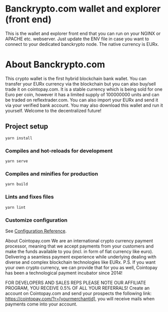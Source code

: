 # Banckrypto.com wallet and explorer (front end)
This is the wallet and explorer front end that you can run on your NGINX or APACHE etc. webserver.
Just update the ENV file in case you want to connect to your dedicated banckrypto node.
The native currency is EURx.

# About Banckrypto.com
This crypto wallet is the first hybrid blockchain bank wallet. You can transfer your EURx currency via the blockchain but you can also buy/sell trade it on cointopay.com. It is a stable currency which is being sold for one Euro per coin, however it has a limited supply of 100000000 units and can be traded on reflextrader.com. You can also import your EURx and send it via your verified bank account. You may also download this wallet and run it yourself. Welcome to the decentralized future!

## Project setup
```
yarn install
```

### Compiles and hot-reloads for development
```
yarn serve
```

### Compiles and minifies for production
```
yarn build
```

### Lints and fixes files
```
yarn lint
```

### Customize configuration
See [Configuration Reference](https://cli.vuejs.org/config/).

About Cointopay.com
We are an international crypto currency payment processor, meaning that we accept payments from your customers and make the funds available to you (incl. in form of fiat currency like euro). Delivering a seamless payment experience while underlying dealing with diverse and complex blockchain technologies like EURx. P.S. If you want your own crypto currency, we can provide that for you as well, Cointopay has been a technological payment incubator since 2014!

FOR DEVELOPERS AND SALES REPS
PLEASE NOTE OUR AFFILIATE PROGRAM, YOU RECEIVE 0.5% OF ALL YOUR REFERRALS! Create an account on Cointopay.com and send your prospects the following link: https://cointopay.com/?r=[yourmerchantid], you will receive mails when payments come into your account.

